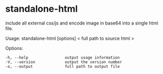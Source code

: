 # standalone-html
include all external css/js and encode image in base64 into a single html file.


Usage: standalone-html [options] < full path to source html >

  Options:

    -h, --help                output usage information
    -V, --version             output the version number
    -o, --output              full path to output file
